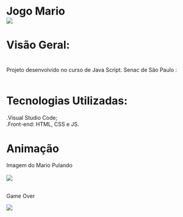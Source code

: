 <div class="content">
      <h1> <span>Jogo Mario</span>
        <br>
   <img src="./imagens/inicio.jpg">



# Visão Geral: <h1>
Projeto desenvolvido no curso de Java Script. Senac de São Paulo : <br>
 <br>

       

# Tecnologias Utilizadas: 
 .Visual Studio Code; <br> 
 .Front-end: HTML, CSS e JS. <br>
 
# Animação
Imagem do Mario Pulando <br><br>
 <img src="./imagens/pulando.jpg"> <br> <br>

 Game Over 

 <img src="./imagens/gameover.jpg">
